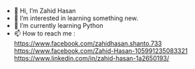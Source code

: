 - 👋 Hi, I’m Zahid Hasan
- 👀 I’m interested in learning something new.
- 🌱 I’m currently learning Python
- 📫 How to reach me : https://www.facebook.com/zahidhasan.shanto.733 https://www.facebook.com/Zahid-Hasan-105991235083321 https://www.linkedin.com/in/zahid-hasan-1a2650193/

<!---
zahid60/zahid60 is a ✨ special ✨ repository because its `README.md` (this file) appears on your GitHub profile.
You can click the Preview link to take a look at your changes.
--->
